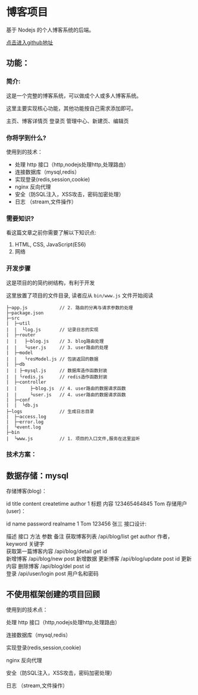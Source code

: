 # 博客项目

基于 Nodejs 的个人博客系统的后端。

[点击进入github地址]()

## 功能：

###  简介:

这是一个完整的博客系统，可以做成个人或多人博客系统。

这里主要实现核心功能，其他功能按自己需求添加即可。

主页、博客详情页
登录页
管理中心、新建页、编辑页

###  你将学到什么?

使用到的技术：

- 处理 http 接口（http,nodejs处理http,处理路由）
- 连接数据库（mysql,redis）
- 实现登录(redis,session,cookie)
- nginx 反向代理
- 安全（防SQL注入，XSS攻击，密码加密处理）
- 日志 （stream,文件操作）


### 需要知识?

看这篇文章之前你需要了解以下知识点:

1. HTML, CSS, JavaScript(ES6)
2. 网络

### 开发步骤

这是项目的的简约树结构，有利于开发

这里放置了项目的文件目录, 读者应从 `bin/www.js` 文件开始阅读

```
├─app.js			// 2. 路由的分离与请求参数的处理
├─package.json
├─src	
|  ├─util
|  |  └log.js		// 记录日志的实现
|  ├─router
|  |   ├─blog.js	// 3. blog路由处理
|  |   └user.js		// 3. user路由的处理
|  ├─model
|  |   └resModel.js	// 包装返回的数据
|  ├─db
|  | ├─mysql.js		// 数据库造作函数封装
|  | └redis.js		// redis造作函数封装
|  ├─controller
|  |     ├─blog.js	// 4. user路由的数据请求函数
|  |     └user.js	// 4. user路由的数据请求函数
|  ├─conf
|  |  └db.js
├─logs				// 生成日志目录
|  ├─access.log
|  ├─error.log
|  └event.log
├─bin
|  └www.js			// 1. 项目的入口文件,服务在这里监听
```



### 技术方案：



## 数据存储：mysql

存储博客(blog)：

id	title	content	createtime	author
1	标题	内容	123465464845	Tom
存储用户(user)：

id	name	password	realname
1	Tom	123456	张三
接口设计:

描述	接口	方法	参数	备注
获取博客列表	/api/blog/list	get	author 作者，keyword 关键字	
获取第一篇博客内容	/api/blog/detail	get	id	
新增博客	/api/blog/new	post		新增数据
更新博客	/api/blog/update	post	id	更新内容
删除博客	/api/blog/del	post	id	
登录	/api/user/login	post		用户名和密码

## 不使用框架创建的项目回顾

使用到的技术点：

处理 http 接口（http,nodejs处理http,处理路由）

连接数据库（mysql,redis）

实现登录(redis,session,cookie)

nginx 反向代理

安全（防SQL注入，XSS攻击，密码加密处理）

日志 （stream,文件操作）

<comment-comment/> 

